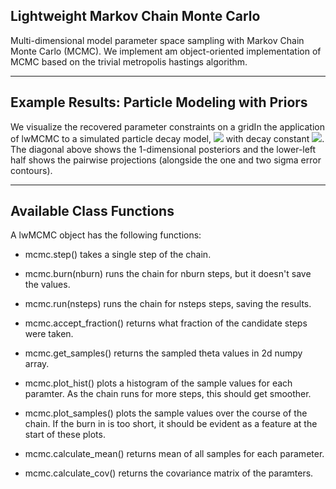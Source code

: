 ## Lightweight Markov Chain Monte Carlo

Multi-dimensional model parameter space sampling with Markov Chain Monte Carlo (MCMC).
We implement am object-oriented implementation of MCMC based on the
trivial metropolis hastings algorithm.

---

## Example Results: Particle Modeling with Priors

We visualize the recovered parameter constraints on a gridIn the application of lwMCMC to a simulated particle decay model,
<img src="https://render.githubusercontent.com/render/math?math=\R(t) = A + B e^{-\lambda t}"> with 
decay constant <img src="https://render.githubusercontent.com/render/math?math=\lambda">. The diagonal above shows the
1-dimensional posteriors and the lower-left half shows the pairwise projections (alongside the one and two sigma error contours). 

---

## Available Class Functions 

A lwMCMC object has the following functions:
        
* mcmc.step() takes a single step of the chain.

* mcmc.burn(nburn) runs the chain for nburn steps, but it doesn't save
            the values.

* mcmc.run(nsteps) runs the chain for nsteps steps, saving the results.

* mcmc.accept_fraction() returns what fraction of the candidate steps
            were taken.

* mcmc.get_samples() returns the sampled theta values in 2d numpy array.
* mcmc.plot_hist() plots a histogram of the sample values for each
            paramter.  As the chain runs for more steps, this should get
            smoother.
        
* mcmc.plot_samples() plots the sample values over the course of the 
            chain.  If the burn in is too short, it should be evident as a
            feature at the start of these plots.
    
* mcmc.calculate_mean() returns mean of all samples for each parameter.
* mcmc.calculate_cov() returns the covariance matrix of the paramters.
